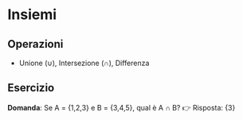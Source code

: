 # Insiemi

## Operazioni
- Unione (∪), Intersezione (∩), Differenza

## Esercizio
**Domanda**: Se A = {1,2,3} e B = {3,4,5}, qual è A ∩ B?
👉 Risposta: {3}